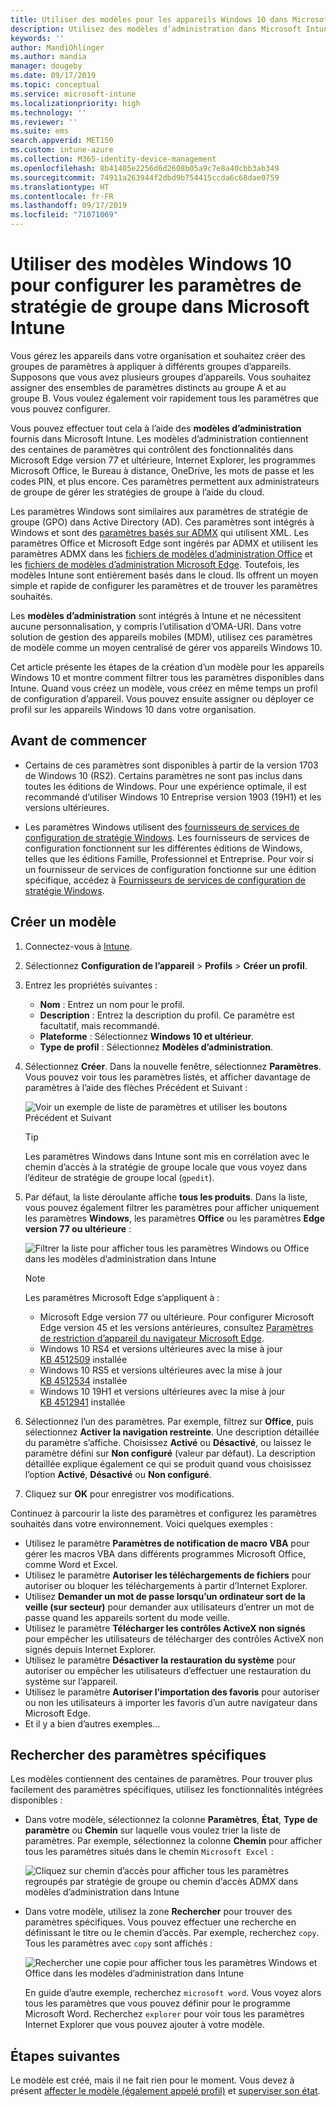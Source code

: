 ```yaml
---
title: Utiliser des modèles pour les appareils Windows 10 dans Microsoft Intune - Azure | Microsoft Docs
description: Utilisez des modèles d’administration dans Microsoft Intune afin de créer des groupes de paramètres pour les appareils Windows 10. En définissant ces paramètres dans un profil de configuration d’appareil, vous pouvez contrôler les programmes Office, Microsoft Edge, sécuriser les fonctionnalités dans Internet Explorer, contrôler l’accès à OneDrive, utiliser les fonctionnalités du Bureau à distance, activer la lecture automatique, définir les paramètres de gestion de l’alimentation, utiliser l’impression HTTP, utiliser différentes options de connexion utilisateur et contrôler la taille du journal des événements.
keywords: ''
author: MandiOhlinger
ms.author: mandia
manager: dougeby
ms.date: 09/17/2019
ms.topic: conceptual
ms.service: microsoft-intune
ms.localizationpriority: high
ms.technology: ''
ms.reviewer: ''
ms.suite: ems
search.appverid: MET150
ms.custom: intune-azure
ms.collection: M365-identity-device-management
ms.openlocfilehash: 8b41405e2256d6d2608b05a9c7e8a40cbb3ab349
ms.sourcegitcommit: 74911a263944f2dbd9b754415ccda6c68dae0759
ms.translationtype: HT
ms.contentlocale: fr-FR
ms.lasthandoff: 09/17/2019
ms.locfileid: "71071069"
---
```

# <a name="use-windows-10-templates-to-configure-group-policy-settings-in-microsoft-intune"></a>Utiliser des modèles Windows 10 pour configurer les paramètres de stratégie de groupe dans Microsoft Intune

Vous gérez les appareils dans votre organisation et souhaitez créer des groupes de paramètres à appliquer à différents groupes d’appareils. Supposons que vous avez plusieurs groupes d’appareils. Vous souhaitez assigner des ensembles de paramètres distincts au groupe A et au groupe B. Vous voulez également voir rapidement tous les paramètres que vous pouvez configurer.

Vous pouvez effectuer tout cela à l’aide des **modèles d’administration** fournis dans Microsoft Intune. Les modèles d’administration contiennent des centaines de paramètres qui contrôlent des fonctionnalités dans Microsoft Edge version 77 et ultérieure, Internet Explorer, les programmes Microsoft Office, le Bureau à distance, OneDrive, les mots de passe et les codes PIN, et plus encore. Ces paramètres permettent aux administrateurs de groupe de gérer les stratégies de groupe à l’aide du cloud.

Les paramètres Windows sont similaires aux paramètres de stratégie de groupe (GPO) dans Active Directory (AD). Ces paramètres sont intégrés à Windows et sont des [paramètres basés sur ADMX](https://docs.microsoft.com/windows/client-management/mdm/understanding-admx-backed-policies) qui utilisent XML. Les paramètres Office et Microsoft Edge sont ingérés par ADMX et utilisent les paramètres ADMX dans les [fichiers de modèles d’administration Office](https://www.microsoft.com/download/details.aspx?id=49030) et les [fichiers de modèles d’administration Microsoft Edge](https://www.microsoftedgeinsider.com/enterprise). Toutefois, les modèles Intune sont entièrement basés dans le cloud. Ils offrent un moyen simple et rapide de configurer les paramètres et de trouver les paramètres souhaités.

Les **modèles d’administration** sont intégrés à Intune et ne nécessitent aucune personnalisation, y compris l’utilisation d’OMA-URI. Dans votre solution de gestion des appareils mobiles (MDM), utilisez ces paramètres de modèle comme un moyen centralisé de gérer vos appareils Windows 10.

Cet article présente les étapes de la création d’un modèle pour les appareils Windows 10 et montre comment filtrer tous les paramètres disponibles dans Intune. Quand vous créez un modèle, vous créez en même temps un profil de configuration d’appareil. Vous pouvez ensuite assigner ou déployer ce profil sur les appareils Windows 10 dans votre organisation.

## <a name="before-you-begin"></a>Avant de commencer

- Certains de ces paramètres sont disponibles à partir de la version 1703 de Windows 10 (RS2). Certains paramètres ne sont pas inclus dans toutes les éditions de Windows. Pour une expérience optimale, il est recommandé d’utiliser Windows 10 Entreprise version 1903 (19H1) et les versions ultérieures.

- Les paramètres Windows utilisent des [fournisseurs de services de configuration de stratégie Windows](https://docs.microsoft.com/windows/client-management/mdm/policy-configuration-service-provider#admx-backed-policies). Les fournisseurs de services de configuration fonctionnent sur les différentes éditions de Windows, telles que les éditions Famille, Professionnel et Entreprise. Pour voir si un fournisseur de services de configuration fonctionne sur une édition spécifique, accédez à [Fournisseurs de services de configuration de stratégie Windows](https://docs.microsoft.com/windows/client-management/mdm/policy-configuration-service-provider#admx-backed-policies).

## <a name="create-a-template"></a>Créer un modèle

1. Connectez-vous à [Intune](https://go.microsoft.com/fwlink/?linkid=2090973).
2. Sélectionnez **Configuration de l’appareil** > **Profils** > **Créer un profil**.
3. Entrez les propriétés suivantes :

    - **Nom** : Entrez un nom pour le profil.
    - **Description** : Entrez la description du profil. Ce paramètre est facultatif, mais recommandé.
    - **Plateforme** : Sélectionnez **Windows 10 et ultérieur**.
    - **Type de profil** : Sélectionnez **Modèles d’administration**.

4. Sélectionnez **Créer**. Dans la nouvelle fenêtre, sélectionnez **Paramètres**. Vous pouvez voir tous les paramètres listés, et afficher davantage de paramètres à l’aide des flèches Précédent et Suivant :

    ![Voir un exemple de liste de paramètres et utiliser les boutons Précédent et Suivant](./media/administrative-templates-windows/administrative-templates-sample-settings-list.png)

    > [!TIP]
    > Les paramètres Windows dans Intune sont mis en corrélation avec le chemin d’accès à la stratégie de groupe locale que vous voyez dans l’éditeur de stratégie de groupe local (`gpedit`).

5. Par défaut, la liste déroulante affiche **tous les produits**. Dans la liste, vous pouvez également filtrer les paramètres pour afficher uniquement les paramètres **Windows**, les paramètres **Office** ou les paramètres **Edge version 77 ou ultérieure** :

    ![Filtrer la liste pour afficher tous les paramètres Windows ou Office dans les modèles d’administration dans Intune](./media/administrative-templates-windows/administrative-templates-choose-windows-office-all-products.png)

    > [!NOTE]
    > Les paramètres Microsoft Edge s’appliquent à :
    >
    > - Microsoft Edge version 77 ou ultérieure. Pour configurer Microsoft Edge version 45 et les versions antérieures, consultez [Paramètres de restriction d’appareil du navigateur Microsoft Edge](device-restrictions-windows-10.md#microsoft-edge-browser).
    > - Windows 10 RS4 et versions ultérieures avec la mise à jour [KB 4512509](https://support.microsoft.com/kb/4512509) installée
    > - Windows 10 RS5 et versions ultérieures avec la mise à jour [KB 4512534](https://support.microsoft.com/kb/4512534) installée
    > - Windows 10 19H1 et versions ultérieures avec la mise à jour [KB 4512941](https://support.microsoft.com/kb/4512941) installée

6. Sélectionnez l’un des paramètres. Par exemple, filtrez sur **Office**, puis sélectionnez **Activer la navigation restreinte**. Une description détaillée du paramètre s’affiche. Choisissez **Activé** ou **Désactivé**, ou laissez le paramètre défini sur **Non configuré** (valeur par défaut). La description détaillée explique également ce qui se produit quand vous choisissez l’option **Activé**, **Désactivé** ou **Non configuré**.
7. Cliquez sur **OK** pour enregistrer vos modifications.

Continuez à parcourir la liste des paramètres et configurez les paramètres souhaités dans votre environnement. Voici quelques exemples :

- Utilisez le paramètre **Paramètres de notification de macro VBA** pour gérer les macros VBA dans différents programmes Microsoft Office, comme Word et Excel.
- Utilisez le paramètre **Autoriser les téléchargements de fichiers** pour autoriser ou bloquer les téléchargements à partir d’Internet Explorer.
- Utilisez **Demander un mot de passe lorsqu’un ordinateur sort de la veille (sur secteur)** pour demander aux utilisateurs d’entrer un mot de passe quand les appareils sortent du mode veille.
- Utilisez le paramètre **Télécharger les contrôles ActiveX non signés** pour empêcher les utilisateurs de télécharger des contrôles ActiveX non signés depuis Internet Explorer.
- Utilisez le paramètre **Désactiver la restauration du système** pour autoriser ou empêcher les utilisateurs d’effectuer une restauration du système sur l’appareil.
- Utilisez le paramètre **Autoriser l’importation des favoris** pour autoriser ou non les utilisateurs à importer les favoris d’un autre navigateur dans Microsoft Edge.
- Et il y a bien d’autres exemples...

## <a name="find-some-settings"></a>Rechercher des paramètres spécifiques

Les modèles contiennent des centaines de paramètres. Pour trouver plus facilement des paramètres spécifiques, utilisez les fonctionnalités intégrées disponibles :

- Dans votre modèle, sélectionnez la colonne **Paramètres**, **État**, **Type de paramètre** ou **Chemin** sur laquelle vous voulez trier la liste de paramètres. Par exemple, sélectionnez la colonne **Chemin** pour afficher tous les paramètres situés dans le chemin `Microsoft Excel` :

  ![Cliquez sur chemin d’accès pour afficher tous les paramètres regroupés par stratégie de groupe ou chemin d’accès ADMX dans modèles d’administration dans Intune](./media/administrative-templates-windows/path-filter-shows-excel-options.png)

- Dans votre modèle, utilisez la zone **Rechercher** pour trouver des paramètres spécifiques. Vous pouvez effectuer une recherche en définissant le titre ou le chemin d’accès. Par exemple, recherchez `copy`. Tous les paramètres avec `copy` sont affichés :

  ![Rechercher une copie pour afficher tous les paramètres Windows et Office dans les modèles d’administration dans Intune](./media/administrative-templates-windows/search-copy-settings.png) 

  En guide d’autre exemple, recherchez `microsoft word`. Vous voyez alors tous les paramètres que vous pouvez définir pour le programme Microsoft Word. Recherchez `explorer` pour voir tous les paramètres Internet Explorer que vous pouvez ajouter à votre modèle.

## <a name="next-steps"></a>Étapes suivantes

Le modèle est créé, mais il ne fait rien pour le moment. Vous devez à présent [affecter le modèle (également appelé profil)](device-profile-assign.md) et [superviser son état](device-profile-monitor.md).
